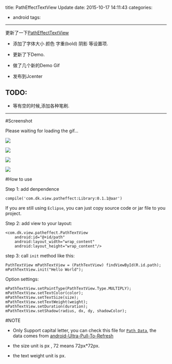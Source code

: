title: PathEffectTextView Update
date: 2015-10-17 14:11:43
categories:
  - android
tags:
---

更新了一下[PathEffectTextView](https://github.com/dkmeteor/PathEffectTextView)

- 添加了字体大小 颜色 字重(bold) 阴影 等设置项.

- 更新了下Demo.

- 做了几个新的Demo Gif

- 发布到Jcenter



## TODO:

- 等有空的时候,添加各种笔刷.

---

#Screenshot

Please waiting for loading the gif...

![](https://github.com/dkmeteor/PathEffectTextView/blob/master/path1.gif?raw=true)

![](https://github.com/dkmeteor/PathEffectTextView/blob/master/path2.gif?raw=true)

![](https://github.com/dkmeteor/PathEffectTextView/blob/master/path3.gif?raw=true)

![](https://github.com/dkmeteor/PathEffectTextView/blob/master/path4.gif?raw=true)

#How to use

Step 1: add denpendence


    compile('com.dk.view.patheffect:Library:0.1.1@aar')
    

    
If you are still using `Eclipse`, you can just copy source code or jar file to you project.



Step 2: add view to your layout:

    <com.dk.view.patheffect.PathTextView
        android:id="@+id/path"
        android:layout_width="wrap_content"
        android:layout_height="wrap_content"/>

step 3: call `init` method like this:

    PathTextView mPathTextView = (PathTextView) findViewById(R.id.path);
    mPathTextView.init("Hello World");

Option settings:

    mPathTextView.setPaintType(PathTextView.Type.MULTIPLY);
    mPathTextView.setTextColor(color);
    mPathTextView.setTextSize(size);
    mPathTextView.setTextWeight(weight);
    mPathTextView.setDuration(duration);
	mPathTextView.setShadow(radius, dx, dy, shadowColor);

#NOTE

- Only Support capital letter, you can check this file for [`Path Data`](https://github.com/dkmeteor/PathEffectTextView/blob/master/Library/src/main/java/com/dk/view/patheffect/MatchPath.java), the data comes from [android-Ultra-Pull-To-Refresh](https://github.com/liaohuqiu/android-Ultra-Pull-To-Refresh/)

- the size unit is px , 72 means 72px*72px.

- the text weight unit is px.